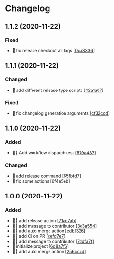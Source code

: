 # Changelog

<a name="1.1.2"></a>
## 1.1.2 (2020-11-22)

### Fixed

- 🐛 fix release checkout all tags [[0ca8336](https://github.com/bpetetot/gh-test/commit/0ca8336706ccbcf8ed2d73481dd6b9f2aef79101)]


<a name="1.1.1"></a>
## 1.1.1 (2020-11-22)

### Changed

- 🔧 add different release type scripts [[42a1a07](https://github.com/bpetetot/gh-test/commit/42a1a0733c8dfbd92914a34be2e343951afe4fb1)]

### Fixed

- 🐛 fix changelog generation arguments [[cf32ccd](https://github.com/bpetetot/gh-test/commit/cf32ccd1eb7705c32c499d9a953140f72de7872e)]


<a name="1.1.0"></a>
## 1.1.0 (2020-11-22)

### Added

- 👷‍♂️ Add workflow dispatch test [[579a437](https://github.com/bpetetot/gh-test/commit/579a4372c349f6161763a1221f3f9685c28b7e7a)]

### Changed

- 🔧 add release command [[65fbfd7](https://github.com/bpetetot/gh-test/commit/65fbfd7af1991e4542b2fed039751ec2ea13027f)]
- 🔧 fix some actions [[6f4e5eb](https://github.com/bpetetot/gh-test/commit/6f4e5eb4f01ea3af3432c229a617bbd0b87fbfac)]


<a name="1.0.0"></a>
## 1.0.0 (2020-11-22)

### Added

- 👷‍♂️ add release action [[71ac7ab](https://github.com/bpetetot/gh-test/commit/71ac7ab697e574f7caaa5861295068932fd35532)]
- 👷‍♂️ add message to contributor [[3e3a554](https://github.com/bpetetot/gh-test/commit/3e3a5548fa26a532dc64c2650860a3d881b75837)]
- 👷‍♂️ add auto merge action [[edbf326](https://github.com/bpetetot/gh-test/commit/edbf3265528542b7f5c4f8da1a4e22cc3090339a)]
- 👷‍♂️ add CI on PR [[cefd7e7](https://github.com/bpetetot/gh-test/commit/cefd7e7924606b32ceec2c3d4783d8b7e029a44d)]
- 👷‍♂️ add message to contributor [[7ddfa7f](https://github.com/bpetetot/gh-test/commit/7ddfa7f07e749d1aae71bc472369687ecf97e359)]
- 🎉 initialize project [[6d8a7f6](https://github.com/bpetetot/gh-test/commit/6d8a7f61e4b792e3cecb418884c452323be6ee49)]
- 👷‍♂️ add auto merge action [[256cccd](https://github.com/bpetetot/gh-test/commit/256cccd6a8af5ab414958685d6c66cc45a2dee09)]


